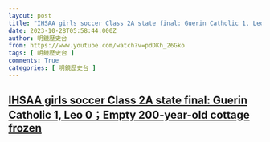 ```yaml
---
layout: post
title: "IHSAA girls soccer Class 2A state final: Guerin Catholic 1, Leo 0；Empty 200-year-old cottage frozen"
date: 2023-10-28T05:58:44.000Z
author: 明鏡歷史台
from: https://www.youtube.com/watch?v=pdDKh_26Gko
tags: [ 明鏡歷史台 ]
comments: True
categories: [ 明鏡歷史台 ]
---
```

<!--1698472724000-->
[IHSAA girls soccer Class 2A state final: Guerin Catholic 1, Leo 0；Empty 200-year-old cottage frozen](https://www.youtube.com/watch?v=pdDKh_26Gko)
------

<div>

</div>
